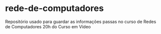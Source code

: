 # rede-de-computadores
Repositório usado para guardar as informações passas no curso de Redes de Computadores 20h do Curso em Vídeo